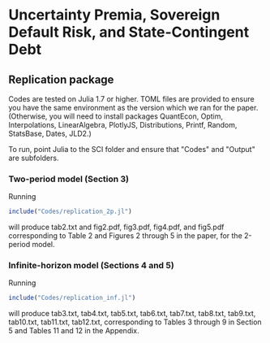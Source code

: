 # Uncertainty Premia, Sovereign Default Risk, and State-Contingent Debt

## Replication package

Codes are tested on Julia 1.7 or higher. TOML files are provided to ensure you have the same environment as the version which we ran for the paper. (Otherwise, you will need to install packages QuantEcon, Optim, Interpolations, LinearAlgebra, PlotlyJS, Distributions, Printf, Random, StatsBase, Dates, JLD2.)

To run, point Julia to the SCI folder and ensure that "Codes" and "Output" are subfolders.

### Two-period model (Section 3)
Running 
```julia
include("Codes/replication_2p.jl")
```
will produce tab2.txt and fig2.pdf, fig3.pdf, fig4.pdf, and fig5.pdf corresponding to Table 2 and Figures 2 through 5 in the paper, for the 2-period model.

### Infinite-horizon model (Sections 4 and 5)
Running 
```julia
include("Codes/replication_inf.jl")
```
will produce tab3.txt, tab4.txt, tab5.txt, tab6.txt, tab7.txt, tab8.txt, tab9.txt, tab10.txt, tab11.txt, tab12.txt, corresponding to Tables 3 through 9 in Section 5 and Tables 11 and 12 in the Appendix.